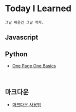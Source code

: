 # Today I Learned
    그날 배운건 그날 적자.


## Javascript

## Python
* [One Page One Basics](https://github.com/DL-Berkey/Today-I-Learned/blob/main/Python/basics/README.md)

<br>

## 마크다운
* [마크다운 사용법](https://gist.github.com/ihoneymon/652be052a0727ad59601)
